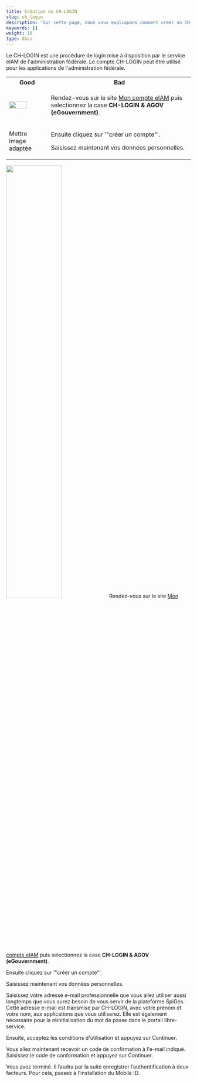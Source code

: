 ```yaml
---
title: Création du CH-LOGIN
slug: ch_login
description: 'Sur cette page, nous vous expliquons comment créer un CH-LOGIN, compte qui vous permettra de vous connecter sur eIAM.'
keywords: []
weight: 10
type: docs
---
```


Le CH-LOGIN est une procédure de login mise à disposition par le service eIAM de l'administration fédérale. Le compte CH-LOGIN peut être utilisé pour les applications de l'administration fédérale. 

<table>
<tr>
<th> Good </th>
<th> Bad </th>
</tr>
<tr>
<td>

<img src="/handbook-test/img/ecran_choix_connexion.png" width=70%>

</td>
<td>

Rendez-vous sur le site [Mon compte eIAM](https://www.myaccount-r.eiam.admin.ch/) puis selectionnez la case **CH-LOGIN & AGOV (eGouvernment)**. 

</td>
</tr>
<tr>
<td>

Mettre image adaptée

</td>
<td>

Ensuite cliquez sur '"créer un compte"'.

Saisissez maintenant vos données personnelles.

</td>
</tr>
</table>

<img src="/handbook-test/img/ecran_choix_connexion.png" width=55%> Rendez-vous sur le site [Mon compte eIAM](https://www.myaccount-r.eiam.admin.ch/) puis selectionnez la case **CH-LOGIN & AGOV (eGouvernment)**. 

Ensuite cliquez sur '"créer un compte"'.

Saisissez maintenant vos données personnelles.

Saisissez votre adresse e-mail professionnelle que vous allez utiliser aussi longtemps que vous aurez besoin de vous servir de la plateforme SpiGes. Cette adresse e-mail est transmise par CH-LOGIN, avec votre prénom et votre nom, aux applications que vous utiliserez. Elle est également nécessaire pour la réinitialisation du mot de passe dans le portail libre-service.

Ensuite, acceptez les conditions d'utilisation et appuyez sur Continuer.

Vous allez maintenant recevoir un code de confirmation à l'e-mail indiqué. Saisissez le code de conformation et appuyez sur Continuer.

Vous avez terminé. Il faudra par la suite enregistrer l’authentification à deux facteurs. Pour cela, passez à l'installation du Mobile ID.

[Ajouter les images manquantes/reflechir à quelles images mettre]: #